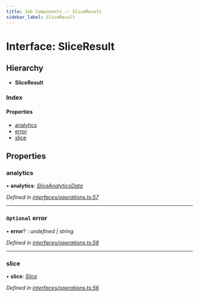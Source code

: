 ```yaml
---
title: Job Components :: SliceResult
sidebar_label: SliceResult
---
```


# Interface: SliceResult

## Hierarchy

* **SliceResult**

### Index

#### Properties

* [analytics](sliceresult.md#analytics)
* [error](sliceresult.md#optional-error)
* [slice](sliceresult.md#slice)

## Properties

###  analytics

• **analytics**: *[SliceAnalyticsData](sliceanalyticsdata.md)*

*Defined in [interfaces/operations.ts:57](https://github.com/terascope/teraslice/blob/6e018493/packages/job-components/src/interfaces/operations.ts#L57)*

___

### `Optional` error

• **error**? : *undefined | string*

*Defined in [interfaces/operations.ts:58](https://github.com/terascope/teraslice/blob/6e018493/packages/job-components/src/interfaces/operations.ts#L58)*

___

###  slice

• **slice**: *[Slice](slice.md)*

*Defined in [interfaces/operations.ts:56](https://github.com/terascope/teraslice/blob/6e018493/packages/job-components/src/interfaces/operations.ts#L56)*
